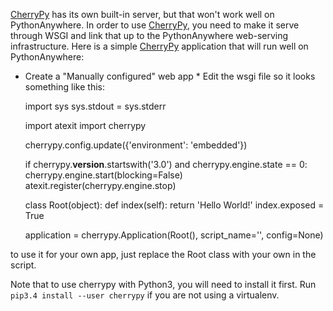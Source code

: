 
<!--
.. title: CherryPy on PythonAnywhere
.. slug: UsingCherryPy
.. date: 2015-05-13 14:35:28 UTC+01:00
.. tags:
.. category:
.. link:
.. description:
.. type: text
-->



[CherryPy](/help/pages/CherryPy) has its own built-in server, but that won't work well on PythonAnywhere. In order to use [CherryPy](/help/pages/CherryPy), you need to make it serve through WSGI and link that up to the PythonAnywhere web-serving infrastructure. Here is a simple [CherryPy](/help/pages/CherryPy) application that will run well on PythonAnywhere: 

  * Create a "Manually configured" web app * Edit the wsgi file so it looks something like this: 

    import sys
    sys.stdout = sys.stderr

    import atexit
    import cherrypy

    cherrypy.config.update({'environment': 'embedded'})

    if cherrypy.__version__.startswith('3.0') and cherrypy.engine.state == 0:
        cherrypy.engine.start(blocking=False)
        atexit.register(cherrypy.engine.stop)

    class Root(object):
        def index(self):
            return 'Hello World!'
        index.exposed = True

    application = cherrypy.Application(Root(), script_name='', config=None)


to use it for your own app, just replace the Root class with your own in the script. 

Note that to use cherrypy with Python3, you will need to install it first. Run `pip3.4 install --user cherrypy` if you are not using a virtualenv. 
